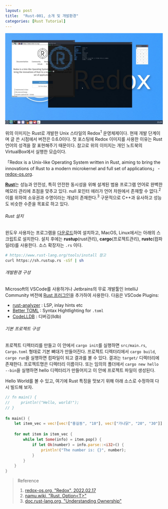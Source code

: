 ```yaml
---
layout: post
title:  "Rust-001, 소개 및 개발환경"
categories: [Rust Tutorial]
---
```


![redox](https://raw.githubusercontent.com/DebugJO/rustlang/main/image/redox.jpg)

위의 이미지는 Rust로 개발한 Unix 스타일의 Redox<sup>1</sup> 운영체제이다. 현재 개발 단계이며 글 쓴 시점에서 버전은 0.6.0이다. 첫 포스팅에 Redox 이미지를 사용한 이유는 Rust 언어의 성격을 잘 표현해주기 때문이다. 참고로 위의 이미지는 개인 노트북의 VirtualBox에서 실행한 모습이다.

<!--more-->

「Redox is a Unix-like Operating System written in Rust, aiming to bring the innovations of Rust to a modern microkernel and full set of applications」 - [redox-os.org](https://www.redox-os.org/). 

[**Rust**](https://www.rust-lang.org/)는 성능과 안전성, 특히 안전한 동시성을 위해 설계된 범용 프로그램 언어로 완벽한 메모리 관리에 초점을 맞추고 있다. null 포인터 에러가 언어 차원에서 존재할 수 없다.<sup>2</sup> 이를 위하여 소유권과 수명이라는 개념이 존재한다.<sup>3</sup> 구문적으로 C\+\+과 유사하고 성능도 비슷한 수준을 목표로 하고 있다. 

###### Rust 설치

윈도우 사용자는 프로그램을 [다운로드](https://win.rustup.rs/)하여 설치하고, MacOS, Linux에서는 아래의 스크립트로 설치한다. 설치 후에는 **rustup**(rust관리), **cargo**(프로젝트관리), **rustc**(컴파일러)를 사용한다. 소스 확장자는 `.rs` 이다.

```bash
# https://www.rust-lang.org/tools/install 참고
curl https://sh.rustup.rs -sSf | sh
```

###### 개발환경 구성

Microsoft의 VSCode를 사용하거나 Jetbrains의 무료 개발툴인 IntelliJ Community 버전에 [Rust 프러그인](https://plugins.jetbrains.com/plugin/8182-rust)을 추가하여 사용한다. 다음은 VSCode Plugins:

* [rust-analyzer](https://marketplace.visualstudio.com/items?itemName=matklad.rust-analyzer) : LSP, inlay hints etc
* [Better TOML](https://marketplace.visualstudio.com/items?itemName=bungcip.better-toml) : Syntax Hightlighting for `.toml`
* [CodeLLDB](https://marketplace.visualstudio.com/items?itemName=vadimcn.vscode-lldb) : 디버깅(lldb)

###### 기본 프로젝트 구성

프로젝트 디렉터리를 만들고 이 안에서 `cargo init`를 실행하면 `src/main.rs`, `Cargo.toml` 형태로 기본 뼈대가 만들어진다. 프로젝트 디렉터리에서 `cargo build`, `cargo run`을 실행하면 컴파일이 되고 결과를 볼 수 있다. 결과는 `target/` 디렉터리에 존재한다. 프로젝트명은 디렉터리 이름이다. 또는 임의의 폴더에서 `cargo new hello --bin`을 실행하면 hello 디렉터리가 만들어지고 이 안에 프로젝트 파일이 생성된다.

Hello World를 볼 수 있고, 여기에 Rust 특징을 맛보기 위해 아래 소스로 수정하여 다시 빌드해 보자.

```rust
// fn main() {
//     println!("Hello, world!");
// }

fn main() {
    let item_vec = vec![vec!["홍길동", "10"], vec!["가나닭", "20", "30"]];

    for mut item in item_vec {
        while let Some(info) = item.pop() {
            if let Ok(number) = info.parse::<i32>() {
                println!("The number is: {}", number);
            }
        }
    }
}
```

> Reference
> 1. [redox-os.org, "Redox", 2022.02.17](https://www.redox-os.org/)
> 2. [namu.wiki, "Rust, Option\<T\>"](https://namu.wiki/w/Rust)
> 3. [doc.rust-lang.org, "Understanding Ownership"](https://doc.rust-lang.org/book/ch04-00-understanding-ownership.html)
